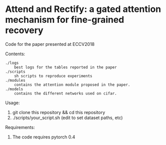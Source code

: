 # Attend and Rectify: a gated attention mechanism for fine-grained recovery
Code for the paper presented at ECCV2018

Contents:
```
./logs
    best logs for the tables reported in the paper
./scripts
    sh scripts to reproduce experiments
./modules
    contains the attention module proposed in the paper.
./models
    contains the different networks used on cifar.
```

Usage:
1. git clone this repository && cd this repository
2. ./scripts/your_script.sh (edit to set dataset paths, etc)

Requirements:
1. The code requires pytorch 0.4
